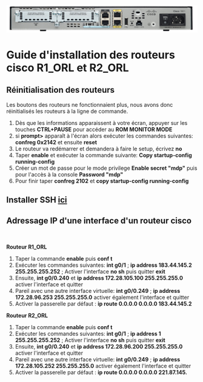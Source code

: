![routeurs](routeur.png)
# Guide d'installation des routeurs cisco R1_ORL et R2_ORL


## Réinitialisation des routeurs

Les boutons des routeurs ne fonctionnaient plus, nous avons donc réinitialisés les routeurs à la ligne de commande.

1. Dès que les informations apparaissent à votre écran, appuyer sur les touches **CTRL+PAUSE** pour accéder au **ROM MONITOR MODE**
2. si **prompt>** apparaît à l'écran alors exécuter les commandes suivantes: **confreg 0x2142** et ensuite **reset**
3. Le routeur va redémarrer et demandera à faire le setup, écrivez **no**
4. Taper **enable** et exécuter la commande suivante: **Copy startup-config running-config**
5. Créer un mot de passe pour le mode privilege **Enable secret "mdp"** puis pour l'accès à la console **Password "mdp"**
6. Pour finir taper **confreg 2102** et **copy startup-config running-config**

## Installer SSH [**ici**](/OrleansSIO.github.io/switch/)

## Adressage IP d'une interface d'un routeur cisco 

<br>

**Routeur R1_ORL**

1. Taper la commande **enable** puis **conf t**
3. Exécuter les commandes suivantes: **int g0/1** ; **ip address 183.44.145.2 255.255.255.252** ; Activer l'interface **no sh** puis quitter **exit**
2. Ensuite, **int g0/0.240** et **ip address 172.28.105.100 255.255.255.0** activer l'interface et quitter
3. Pareil avec une autre interface virtuelle: **int g0/0.249** ; **ip address 172.28.96.253 255.255.255.0** activer également l'interface et quitter
4. Activer la passerelle par défaut : **ip route 0.0.0.0 0.0.0.0 183.44.145.2**

**Routeur R2_ORL**

1. Taper la commande **enable** puis **conf t**
3. Exécuter les commandes suivantes: **int g0/1** ; **ip address 1 255.255.255.252** ; Activer l'interface **no sh** puis quitter **exit**
2. Ensuite, **int g0/0.240** et **ip address 172.28.96.200 255.255.255.0** activer l'interface et quitter
3. Pareil avec une autre interface virtuelle: **int g0/0.249** ; **ip address 172.28.105.252 255.255.255.0** activer également l'interface et quitter
4. Activer la passerelle par défaut : **ip route 0.0.0.0 0.0.0.0 221.87.145.**







